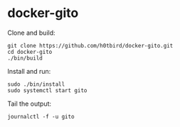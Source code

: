 # docker-gito

Clone and build:
```
git clone https://github.com/h0tbird/docker-gito.git
cd docker-gito
./bin/build
```

Install and run:
```
sudo ./bin/install
sudo systemctl start gito
```

Tail the output:
```
journalctl -f -u gito
```
